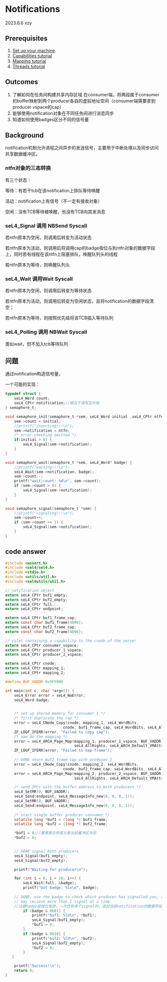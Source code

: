 # Notifications

2023.6.6 xzy



## Prerequisites

1. [Set up your machine](https://docs.sel4.systems/HostDependencies).
2. [Capabilities tutorial](https://docs.sel4.systems/Tutorials/capabilities)
3. [Mapping tutorial](https://docs.sel4.systems/Tutorials/mapping)
4. [Threads tutorial](https://docs.sel4.systems/Tutorials/threads)

## Outcomes

1. 了解如何在任务间构建共享内存区域
   在consumer端，将两段属于consumer的buffer映射到两个producer各自的虚拟地址空间（consumer端需要拿到producer vspace的cap）
2. 能够使用notification对象在不同任务间进行消息同步
3. 知道如何使用badges区分不同的信号量

## Background

notification机制允许进程之间异步的发送信号，主要用于中断处理以及同步访问共享数据缓冲区。

### ntfn对象的三态转换

有三个状态：

等待：有若干tcb在该notification上排队等待唤醒

活动：notification上有信号（不一定有接收对象）

空闲：没有TCB等待被唤醒，也没有TCB向其发消息



### seL4_Signal 调用 NBSend Syscall

若ntfn原本为空闲，则调用后转变为活动状态

若ntfn原本为活动，则调用后将调用cap的badge按位与到ntfn对象的数据字段上，同时若有线程在该ntfn上阻塞排队，唤醒队列头的线程

若ntfn原本为等待，则唤醒队列头

### seL4_Wait 调用Wait Syscall

若ntfn原本为空闲，则调用后转变为等待状态

若ntfn原本为活动，则调用后转变为空闲状态，且将notification的数据字段清空；

若ntfn原本为等待，则按照优先级将该TCB插入等待队列

### seL4_Polling 调用 NBWait Syscall

类似wait，但不加入tcb等待队列



## 问题

通过notification构造信号量，

一个可能的实现：

```c
typedef struct {
    seL4_Word count;
    seL4_CPtr notification;//相当于读写互斥锁
} semaphore_t;

void semaphore_init(semaphore_t *sem, seL4_Word initial ,seL4_CPtr ntfn) {
    sem->count = initial;
    //printf("inserting!!!\n");
    sem->notification = ntfn;
    /* error checking omitted */
    if(initial > 0) {
        seL4_Signal(sem->notification);
    }
}

void semaphore_wait(semaphore_t *sem, seL4_Word* badge) {
    //printf("waiting!!!\n");
    seL4_Wait(sem->notification, badge);
    sem->count--;
    printf("wait:count: %d\n", sem->count);
    if (sem->count > 0) {
        seL4_Signal(sem->notification);
    }
}

void semaphore_signal(semaphore_t *sem) {
    //printf("signaling!!!\n");
    sem->count++;
    if (sem->count >= 1) {
        seL4_Signal(sem->notification);
    }
}
```



## code answer

```c
#include <assert.h>
#include <sel4/sel4.h>
#include <stdio.h>
#include <utils/util.h>
#include <sel4utils/util.h>

// notification object
extern seL4_CPtr buf1_empty;
extern seL4_CPtr buf2_empty;
extern seL4_CPtr full;
extern seL4_CPtr endpoint;

extern seL4_CPtr buf1_frame_cap;
extern const char buf1_frame[4096];
extern seL4_CPtr buf2_frame_cap;
extern const char buf2_frame[4096];

// cslot containing a capability to the cnode of the server
extern seL4_CPtr consumer_vspace;
extern seL4_CPtr producer_1_vspace;
extern seL4_CPtr producer_2_vspace;

extern seL4_CPtr cnode;
extern seL4_CPtr mapping_1;
extern seL4_CPtr mapping_2;

#define BUF_VADDR 0x5FF000

int main(int c, char *argv[]) {
    seL4_Error error = seL4_NoError;
    seL4_Word badge;

    
    /* set up shared memory for consumer 1 */
    /* first duplicate the cap */
    error = seL4_CNode_Copy(cnode, mapping_1, seL4_WordBits, 
                          cnode, buf1_frame_cap, seL4_WordBits, seL4_AllRights);
    ZF_LOGF_IFERR(error, "Failed to copy cap");
    /* now do the mapping */
    error = seL4_ARCH_Page_Map(mapping_1, producer_1_vspace, BUF_VADDR, 
                               seL4_AllRights, seL4_ARCH_Default_VMAttributes);
    ZF_LOGF_IFERR(error, "Failed to map frame");
    
    // DONE share buf2_frame_cap with producer_2
    error = seL4_CNode_Copy(cnode, mapping_2, seL4_WordBits, 
                          cnode, buf2_frame_cap, seL4_WordBits, seL4_AllRights);
    error = seL4_ARCH_Page_Map(mapping_2, producer_2_vspace, BUF_VADDR, 
                               seL4_AllRights, seL4_ARCH_Default_VMAttributes);

    /* send IPCs with the buffer address to both producers */
    seL4_SetMR(0, BUF_VADDR);
    seL4_Send(endpoint, seL4_MessageInfo_new(0, 0, 0, 1));
    seL4_SetMR(0, BUF_VADDR);
    seL4_Send(endpoint, seL4_MessageInfo_new(0, 0, 0, 1));
    
    /* start single buffer producer consumer */
    volatile long *buf1 = (long *) buf1_frame;
    volatile long *buf2 = (long *) buf2_frame;

    *buf1 = 0;//置零表示的语义是当前缓冲区为空
    *buf2 = 0;

    
    // DONE signal both producers
    seL4_Signal(buf1_empty);
    seL4_Signal(buf2_empty);

    printf("Waiting for producer\n");

    for (int i = 0; i < 10; i++) {
        seL4_Wait(full, &badge);
        printf("Got badge: %lx\n", badge);
        
    // DONE, use the badge to check which producer has signalled you, and signal it back. Note that you 
    // may recieve more than 1 signal at a time.
    //注意badge是按位有效，一次性有多个signal时，会对当前notification的数据字段按位或，所以解析的时候要用按位与
        if (badge & 0b01) {
            printf("buf1: %ld\n", *buf1);
            seL4_Signal(buf1_empty);
            *buf1 = 0;
        }
        if (badge & 0b10) {
            printf("buf2: %ld\n", *buf2);
            seL4_Signal(buf2_empty);   
            *buf2 = 0;
        } 
   }

    printf("Success!\n");
    return 0;
}
```

